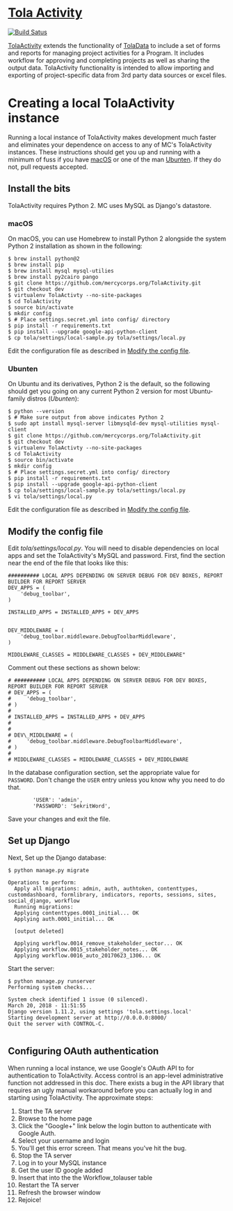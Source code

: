 # [Tola Activity](http://toladata.com/products/activity/)
[![Build Satus](https://travis-ci.org/toladata/TolaActivity.svg?branch=master)](https://travis-ci.org/toladata/TolaActivity)

[TolaActivity](http://www.github.com/toladata/TolaActivity) extends
the functionality of [TolaData](https://www.toladata.com/) to include a
set of forms and reports for managing project activities for a Program. It
includes workflow for approving and completing projects as well as sharing
the output data. TolaActivity functionality is intended to allow importing
and exporting of project-specific data from 3rd party data sources or
excel files.

# Creating a local TolaActivity instance

Running a local instance of TolaActivity makes development much faster and
eliminates your dependence on access to any of MC's TolaActivity instances.
These instructions should get you up and running with a minimum of fuss if
you have [macOS](#macos) or one of the man [Ubunten](#ubunten). If they do
not, pull requests accepted.

## Install the bits

TolaActivity requires Python 2. MC uses MySQL as Django's datastore.

### macOS

On macOS, you can use Homebrew to install Python 2 alongside the system
Python 2 installation as shown in the following:

```
$ brew install python@2
$ brew install pip
$ brew install mysql mysql-utilies
$ brew install py2cairo pango
$ git clone https://github.com/mercycorps.org/TolaActivity.git
$ git checkout dev
$ virtualenv TolaActivty --no-site-packages
$ cd TolaActivity
$ source bin/activate
$ mkdir config
$ # Place settings.secret.yml into config/ directory
$ pip install -r requirements.txt
$ pip install --upgrade google-api-python-client
$ cp tola/settings/local-sample.py tola/settings/local.py
```

Edit the configuration file as described in
[Modify the config file](#modify-the-config-file).

### Ubunten

On Ubuntu and its derivatives, Python 2 is the default, so the
following should get you going on any current Python 2 version for most
Ubuntu-family distros (_Ubunten_):

```
$ python --version
$ # Make sure output from above indicates Python 2
$ sudo apt install mysql-server libmysqld-dev mysql-utilities mysql-client
$ git clone https://github.com/mercycorps.org/TolaActivity.git
$ git checkout dev
$ virtualenv TolaActivty --no-site-packages
$ cd TolaActivity
$ source bin/activate
$ mkdir config
$ # Place settings.secret.yml into config/ directory
$ pip install -r requirements.txt
$ pip install --upgrade google-api-python-client
$ cp tola/settings/local-sample.py tola/settings/local.py
$ vi tola/settings/local.py
```

Edit the configuration file as described in
[Modify the config file](#modify-the-config-file).

## Modify the config file

Edit _tola/settings/local.py_. You will need to disable dependencies
on local apps and set the TolaActivity's MySQL and password. First,
find the section near the end of the file that looks like this:

```
########## LOCAL APPS DEPENDING ON SERVER DEBUG FOR DEV BOXES, REPORT BUILDER FOR REPORT SERVER
DEV_APPS = (
    'debug_toolbar',
)

INSTALLED_APPS = INSTALLED_APPS + DEV_APPS


DEV_MIDDLEWARE = (
    'debug_toolbar.middleware.DebugToolbarMiddleware',
)

MIDDLEWARE_CLASSES = MIDDLEWARE_CLASSES + DEV_MIDDLEWARE"
```

Comment out these sections as shown below:

```
# ########## LOCAL APPS DEPENDING ON SERVER DEBUG FOR DEV BOXES, REPORT BUILDER FOR REPORT SERVER
# DEV_APPS = (
#     'debug_toolbar',
# )
#
# INSTALLED_APPS = INSTALLED_APPS + DEV_APPS
#
#
# DEV\_MIDDLEWARE = (
#     'debug_toolbar.middleware.DebugToolbarMiddleware',
# )
#
# MIDDLEWARE_CLASSES = MIDDLEWARE_CLASSES + DEV_MIDDLEWARE
```

In the database configuration section, set the appropriate value for
`PASSWORD`. Don't change the `USER` entry unless you know why you need
to do that.

```
        'USER': 'admin',
        'PASSWORD': 'SekritWord',
```

Save your changes and exit the file.

## Set up Django

Next, Set up the Django database:

```
$ python manage.py migrate

Operations to perform:
  Apply all migrations: admin, auth, authtoken, contenttypes, customdashboard, formlibrary, indicators, reports, sessions, sites, social_django, workflow
  Running migrations:
  Applying contenttypes.0001_initial... OK
  Applying auth.0001_initial... OK

  [output deleted]

  Applying workflow.0014_remove_stakeholder_sector... OK
  Applying workflow.0015_stakeholder_notes... OK
  Applying workflow.0016_auto_20170623_1306... OK
```

Start the server:

```
$ python manage.py runserver
Performing system checks...

System check identified 1 issue (0 silenced).
March 20, 2018 - 11:51:55
Django version 1.11.2, using settings 'tola.settings.local'
Starting development server at http://0.0.0.0:8000/
Quit the server with CONTROL-C.


```

## Configuring OAuth authentication

When running a local instance, we use Google's OAuth API to for authentication to TolaActivity. Access control is an app-level administrative function not addressed in this doc. There exists a bug in the API library that requires an ugly manual workaround before you can actually log in and starting using TolaActivity. The approximate steps:

1. Start the TA server
1. Browse to the home page
1. Click the "Google+" link below the login button to authenticate with
Google Auth.
1. Select your username and login
1. You'll get this error screen. That means you've hit the bug.
1. Stop the TA server
1. Log in to your MySQL instance
1. Get the user ID google added
1. Insert that into the the Workflow_tolauser table
1. Restart the TA server
1. Refresh the browser window
1. Rejoice!
